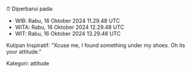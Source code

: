 ⏰ Diperbarui pada:
- WIB: Rabu, 16 Oktober 2024 11.29.48 UTC
- WITA: Rabu, 16 Oktober 2024 12.29.48 UTC
- WIT: Rabu, 16 Oktober 2024 13.29.48 UTC

Kutipan Inspiratif:
"Xcuse me, I found something under my shoes. Oh its your attitude."


Kategori: attitude

